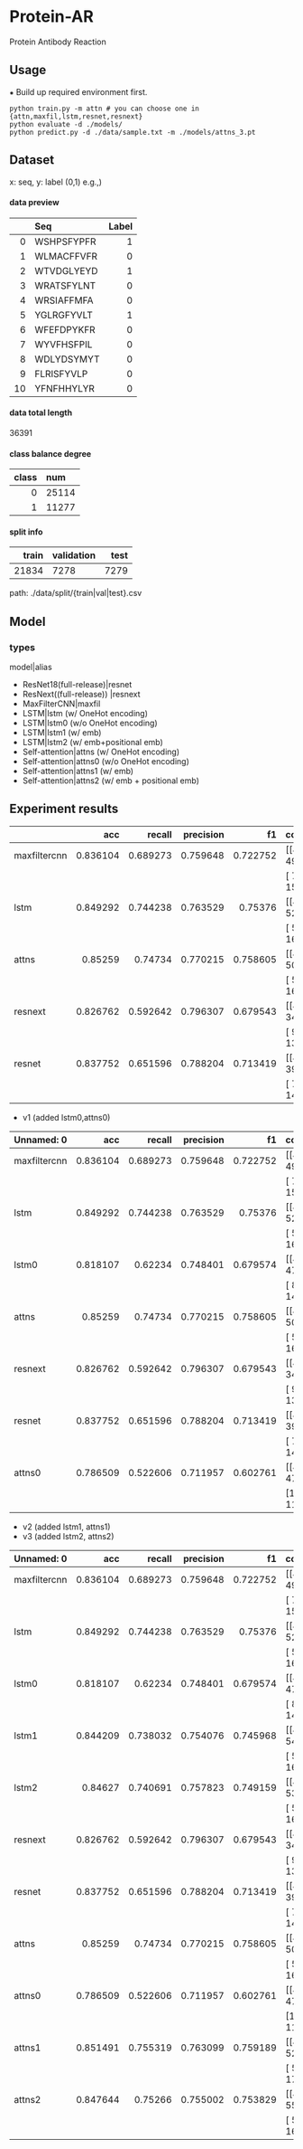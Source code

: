# Protein-AR
Protein Antibody Reaction

## Usage 
⁕ Build up required environment first.

```
python train.py -m attn # you can choose one in {attn,maxfil,lstm,resnet,resnext}  
python evaluate -d ./models/
python predict.py -d ./data/sample.txt -m ./models/attns_3.pt
```


## Dataset
x: seq, y: label (0,1)
e.g.,) 

#### data preview

|       | Seq        |   Label |
|------:|:-----------|--------:|
|     0 | WSHPSFYPFR |       1 |
|     1 | WLMACFFVFR |       0 |
|     2 | WTVDGLYEYD |       1 |
|     3 | WRATSFYLNT |       0 |
|     4 | WRSIAFFMFA |       0 |
|     5 | YGLRGFYVLT |       1 |
|     6 | WFEFDPYKFR |       0 |
|     7 | WYVFHSFPIL |       0 |
|     8 | WDLYDSYMYT |       0 |
|     9 | FLRISFYVLP |       0 |
|    10 | YFNFHHYLYR |       0 |

#### data total length 
36391

#### class balance degree   

|    class   |num        |
|------:|:-----------|
|     0| 25114 |
|     1| 11277 |

#### split info  

|    train   |validation        |   test |
|------:|:-----------|--------:|
|     21834| 7278 |    7279 |

path: ./data/split/{train|val|test}.csv


## Model

### types 

model|alias

- ResNet18(full-release)|resnet
- ResNext((full-release))   |resnext
- MaxFilterCNN|maxfil
- LSTM|lstm   (w/ OneHot encoding)
- LSTM|lstm0  (w/o OneHot encoding) 
- LSTM|lstm1  (w/ emb)
- LSTM|lstm2  (w/ emb+positional emb)
- Self-attention|attns (w/ OneHot encoding)
- Self-attention|attns0 (w/o OneHot encoding)
- Self-attention|attns1 (w/ emb)
- Self-attention|attns2 (w/ emb + positional emb)



## Experiment results

|              |      acc |   recall |   precision |       f1 | confusion     |       loss |
|:-------------|---------:|---------:|------------:|---------:|:--------------|-----------:|
| maxfiltercnn | 0.836104 | 0.689273 |    0.759648 | 0.722752 | [[4531  492]  | 0.00586439 |
|              |          |          |             |          |  [ 701 1555]] |            |
| lstm         | 0.849292 | 0.744238 |    0.763529 | 0.75376  | [[4503  520]  | 0.00563471 |
|              |          |          |             |          |  [ 577 1679]] |            |
| attns        | 0.85259  | 0.74734  |    0.770215 | 0.758605 | [[4520  503]  | 0.00551119 |
|              |          |          |             |          |  [ 570 1686]] |            |
| resnext      | 0.826762 | 0.592642 |    0.796307 | 0.679543 | [[4681  342]  | 0.00625525 |
|              |          |          |             |          |  [ 919 1337]] |            |
| resnet       | 0.837752 | 0.651596 |    0.788204 | 0.713419 | [[4628  395]  | 0.00599108 |
|              |          |          |             |          |  [ 786 1470]] |            |

- v1 (added lstm0,attns0)

| Unnamed: 0   |      acc |   recall |   precision |       f1 | confusion     |       loss |
|:-------------|---------:|---------:|------------:|---------:|:--------------|-----------:|
| maxfiltercnn | 0.836104 | 0.689273 |    0.759648 | 0.722752 | [[4531  492]  | 0.00586439 |
|              |          |          |             |          |  [ 701 1555]] |            |
| lstm         | 0.849292 | 0.744238 |    0.763529 | 0.75376  | [[4503  520]  | 0.00563471 |
|              |          |          |             |          |  [ 577 1679]] |            |
| lstm0        | 0.818107 | 0.62234  |    0.748401 | 0.679574 | [[4551  472]  | 0.00643181 |
|              |          |          |             |          |  [ 852 1404]] |            |
| attns        | 0.85259  | 0.74734  |    0.770215 | 0.758605 | [[4520  503]  | 0.00551119 |
|              |          |          |             |          |  [ 570 1686]] |            |
| resnext      | 0.826762 | 0.592642 |    0.796307 | 0.679543 | [[4681  342]  | 0.00625525 |
|              |          |          |             |          |  [ 919 1337]] |            |
| resnet       | 0.837752 | 0.651596 |    0.788204 | 0.713419 | [[4628  395]  | 0.00599108 |
|              |          |          |             |          |  [ 786 1470]] |            |
| attns0       | 0.786509 | 0.522606 |    0.711957 | 0.602761 | [[4546  477]  | 0.00712849 |
|              |          |          |             |          |  [1077 1179]] |            |

- v2 (added lstm1, attns1)
- v3 (added lstm2, attns2)

| Unnamed: 0   |      acc |   recall |   precision |       f1 | confusion     |       loss |
|:-------------|---------:|---------:|------------:|---------:|:--------------|-----------:|
| maxfiltercnn | 0.836104 | 0.689273 |    0.759648 | 0.722752 | [[4531  492]  | 0.00586439 |
|              |          |          |             |          |  [ 701 1555]] |            |
| lstm         | 0.849292 | 0.744238 |    0.763529 | 0.75376  | [[4503  520]  | 0.00563471 |
|              |          |          |             |          |  [ 577 1679]] |            |
| lstm0        | 0.818107 | 0.62234  |    0.748401 | 0.679574 | [[4551  472]  | 0.00643181 |
|              |          |          |             |          |  [ 852 1404]] |            |
| lstm1        | 0.844209 | 0.738032 |    0.754076 | 0.745968 | [[4480  543]  | 0.00568157 |
|              |          |          |             |          |  [ 591 1665]] |            |
| lstm2        | 0.84627  | 0.740691 |    0.757823 | 0.749159 | [[4489  534]  | 0.00558329 |
|              |          |          |             |          |  [ 585 1671]] |            |
| resnext      | 0.826762 | 0.592642 |    0.796307 | 0.679543 | [[4681  342]  | 0.00625525 |
|              |          |          |             |          |  [ 919 1337]] |            |
| resnet       | 0.837752 | 0.651596 |    0.788204 | 0.713419 | [[4628  395]  | 0.00599108 |
|              |          |          |             |          |  [ 786 1470]] |            |
| attns        | 0.85259  | 0.74734  |    0.770215 | 0.758605 | [[4520  503]  | 0.00551119 |
|              |          |          |             |          |  [ 570 1686]] |            |
| attns0       | 0.786509 | 0.522606 |    0.711957 | 0.602761 | [[4546  477]  | 0.00712849 |
|              |          |          |             |          |  [1077 1179]] |            |
| attns1       | 0.851491 | 0.755319 |    0.763099 | 0.759189 | [[4494  529]  | 0.00552442 |
|              |          |          |             |          |  [ 552 1704]] |            |
| attns2       | 0.847644 | 0.75266  |    0.755002 | 0.753829 | [[4472  551]  | 0.00557771 |
|              |          |          |             |          |  [ 558 1698]] |            |